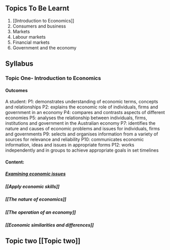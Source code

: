 ## Topics To Be Learnt

1. [[Introduction to Economics]]
2. Consumers and business
3. Markets
4. Labour markets
5. Financial markets
6. Government and the economy

## Syllabus

### Topic One- Introduction to Economics

#### Outcomes
A student:
P1: demonstrates understanding of economic terms, concepts and relationships
P2: explains the economic role of individuals, firms and government in an economy
P4: compares and contrasts aspects of different economies
P5: analyses the relationship between individuals, firms, institutions and government in the Australian economy
P7: identifies the nature and causes of economic problems and issues for individuals, firms and governments
P9: selects and organises information from a variety of sources for relevance and reliability
P10:  communicates economic information, ideas and issues in appropriate forms
P12: works independently and in groups to achieve appropriate goals in set timelines
#### Content:
##### [Examining economic issues]()

##### [[Apply economic skills]]

##### [[The nature of economics]]

##### [[The operation of an economy]]

##### [[Economic similarities and differences]]


## Topic two [[Topic two]]